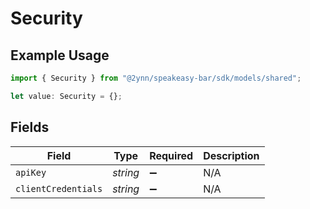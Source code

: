 # Security

## Example Usage

```typescript
import { Security } from "@2ynn/speakeasy-bar/sdk/models/shared";

let value: Security = {};
```

## Fields

| Field               | Type                | Required            | Description         |
| ------------------- | ------------------- | ------------------- | ------------------- |
| `apiKey`            | *string*            | :heavy_minus_sign:  | N/A                 |
| `clientCredentials` | *string*            | :heavy_minus_sign:  | N/A                 |